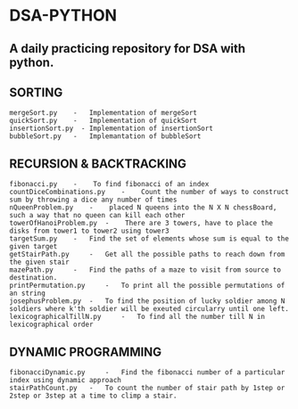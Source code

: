 # DSA-PYTHON
## A daily practicing repository for DSA with python.


## SORTING 
    mergeSort.py    -   Implementation of mergeSort
    quickSort.py    -   Implementation of quickSort
    insertionSort.py  - Implementation of insertionSort
    bubbleSort.py   -   Implemantation of bubbleSort

## RECURSION & BACKTRACKING
    fibonacci.py    -    To find fibonacci of an index
    countDiceCombinations.py    -    Count the number of ways to construct sum by throwing a dice any number of times
    nQueenProblem.py    -    placed N queens into the N X N chessBoard, such a way that no queen can kill each other
    towerOfHanoiProblem.py  -    There are 3 towers, have to place the disks from tower1 to tower2 using tower3
    targetSum.py    -   Find the set of elements whose sum is equal to the given target
    getStairPath.py     -   Get all the possible paths to reach down from the given stair
    mazePath.py     -   Find the paths of a maze to visit from source to destination.
    printPermutation.py     -   To print all the possible permutations of an string
    josephusProblem.py  -   To find the position of lucky soldier among N soldiers where k'th soldier will be exeuted circularry until one left.
    lexicographicalTillN.py     -   To find all the number till N in lexicographical order


## DYNAMIC PROGRAMMING
    fibonacciDynamic.py     -   Find the fibonacci number of a particular index using dynamic approach
    stairPathCount.py   -   To count the number of stair path by 1step or 2step or 3step at a time to climp a stair.
